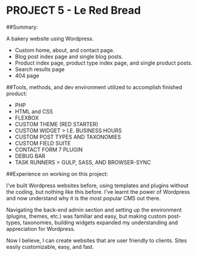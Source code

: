 # PROJECT 5 - Le Red Bread

##Summary:

A bakery website using Wordpress.

- Custom home, about, and contact page.
- Blog post index page and single blog posts.
- Product index page, product type index page, and single product posts.
- Search results page
- 404 page

##Tools, methods, and dev environment utilized to accomplish finished product:

- PHP
- HTML and CSS
- FLEXBOX
- CUSTOM THEME (RED STARTER)
- CUSTOM WIDGET > I.E. BUSINESS HOURS
- CUSTOM POST TYPES AND TAXONOMIES
- CUSTOM FIELD SUITE
- CONTACT FORM 7 PLUGIN
- DEBUG BAR
- TASK RUNNERS > GULP, SASS, AND BROWSER-SYNC

##Experience on working on this project:

I've built Wordpress websites before, using templates and plugins without the coding, but nothing like this before.
I've learnt the power of Wordpress and now understand why it is the most popular CMS out there.  

Navigating the back-end admin section and setting up the environment (plugins, themes, etc.) was familiar and easy, but
making custom post-types, taxonomies, building widgets expanded my understanding and appreciation for Wordpress.

Now I believe, I can create websites that are user friendly to clients.  Sites easily customizable, easy, and fast.
